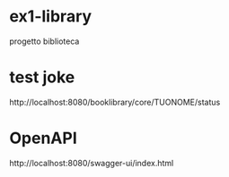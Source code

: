 # ex1-library
progetto biblioteca

# test joke
http://localhost:8080/booklibrary/core/TUONOME/status

# OpenAPI
http://localhost:8080/swagger-ui/index.html
